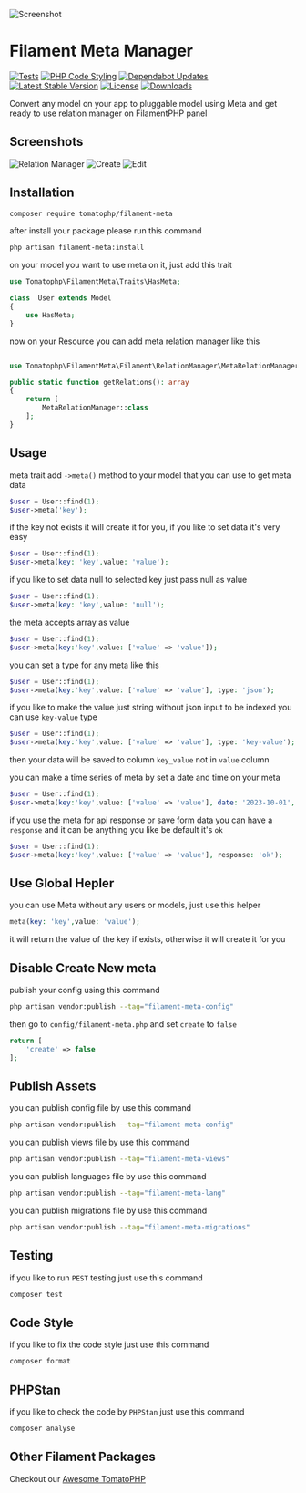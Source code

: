 ![Screenshot](https://raw.githubusercontent.com/tomatophp/filament-meta/master/arts/fadymondy-tomato-meta.jpg)

# Filament Meta Manager

[![Tests](https://github.com/tomatophp/filament-meta/actions/workflows/tests.yml/badge.svg)](https://github.com/tomatophp/filament-meta/actions/workflows/tests.yml)
[![PHP Code Styling](https://github.com/tomatophp/filament-meta/actions/workflows/fix-php-code-styling.yml/badge.svg)](https://github.com/tomatophp/filament-meta/actions/workflows/fix-php-code-styling.yml)
[![Dependabot Updates](https://github.com/tomatophp/filament-meta/actions/workflows/dependabot/dependabot-updates/badge.svg)](https://github.com/tomatophp/filament-meta/actions/workflows/dependabot/dependabot-updates)
[![Latest Stable Version](https://poser.pugx.org/tomatophp/filament-meta/version.svg)](https://packagist.org/packages/tomatophp/filament-meta)
[![License](https://poser.pugx.org/tomatophp/filament-meta/license.svg)](https://packagist.org/packages/tomatophp/filament-meta)
[![Downloads](https://poser.pugx.org/tomatophp/filament-meta/d/total.svg)](https://packagist.org/packages/tomatophp/filament-meta)

Convert any model on your app to pluggable model using Meta and get ready to use relation manager on FilamentPHP panel

## Screenshots


![Relation Manager](https://raw.githubusercontent.com/tomatophp/filament-meta/master/arts/relation-manager.png)
![Create](https://raw.githubusercontent.com/tomatophp/filament-meta/master/arts/create.png)
![Edit](https://raw.githubusercontent.com/tomatophp/filament-meta/master/arts/edit.png)
## Installation

```bash
composer require tomatophp/filament-meta
```
after install your package please run this command

```bash
php artisan filament-meta:install
```

on your model you want to use meta on it, just add this trait

```php
use Tomatophp\FilamentMeta\Traits\HasMeta;

class  User extends Model
{
    use HasMeta;
}
```

now on your Resource you can add meta relation manager like this

```php

use Tomatophp\FilamentMeta\Filament\RelationManager\MetaRelationManager;

public static function getRelations(): array
{
    return [
        MetaRelationManager::class
    ];
}
```

## Usage

meta trait add `->meta()` method to your model that you can use to get meta data

```php
$user = User::find(1);
$user->meta('key');
```

if the key not exists it will create it for you, if you like to set data it's very easy

```php
$user = User::find(1);
$user->meta(key: 'key',value: 'value');
```

if you like to set data null to selected key just pass null as value

```php
$user = User::find(1);
$user->meta(key: 'key',value: 'null');
```

the meta accepts array as value

```php
$user = User::find(1);
$user->meta(key:'key',value: ['value' => 'value']);
```

you can set a type for any meta like this 

```php
$user = User::find(1);
$user->meta(key:'key',value: ['value' => 'value'], type: 'json');
```

if you like to make the value just string without json input to be indexed you can use `key-value` type

```php
$user = User::find(1);
$user->meta(key:'key',value: ['value' => 'value'], type: 'key-value');
```

then your data will be saved to column `key_value` not in `value` column

you can make a time series of meta by set a date and time on your meta

```php
$user = User::find(1);
$user->meta(key:'key',value: ['value' => 'value'], date: '2023-10-01', time: '12:00:00');
```

if you use the meta for api response or save form data you can have a `response` and it can be anything you like be default it's `ok`

```php
$user = User::find(1);
$user->meta(key:'key',value: ['value' => 'value'], response: 'ok');
```

## Use Global Hepler

you can use Meta without any users or models, just use this helper

```php
meta(key: 'key',value: 'value');
```

it will return the value of the key if exists, otherwise it will create it for you

## Disable Create New meta

publish your config using this command

```bash
php artisan vendor:publish --tag="filament-meta-config"
```

then go to `config/filament-meta.php` and set `create` to `false`

```php
return [
    'create' => false
];
```

## Publish Assets

you can publish config file by use this command

```bash
php artisan vendor:publish --tag="filament-meta-config"
```

you can publish views file by use this command

```bash
php artisan vendor:publish --tag="filament-meta-views"
```

you can publish languages file by use this command

```bash
php artisan vendor:publish --tag="filament-meta-lang"
```

you can publish migrations file by use this command

```bash
php artisan vendor:publish --tag="filament-meta-migrations"
```

## Testing

if you like to run `PEST` testing just use this command

```bash
composer test
```

## Code Style

if you like to fix the code style just use this command

```bash
composer format
```

## PHPStan

if you like to check the code by `PHPStan` just use this command

```bash
composer analyse
```

## Other Filament Packages

Checkout our [Awesome TomatoPHP](https://github.com/tomatophp/awesome)
